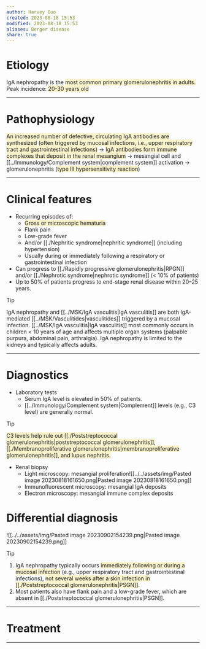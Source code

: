 ```yaml
---
author: Harvey Guo
created: 2023-08-18 15:53
modified: 2023-08-18 15:53
aliases: Berger disease
share: true
---
```


# Etiology
IgA nephropathy is the <span style="background:rgba(240, 200, 0, 0.2)">most common primary glomerulonephritis in adults.</span>
Peak incidence: <span style="background:rgba(240, 200, 0, 0.2)">20-30 years old</span>

---
# Pathophysiology
<span style="background:rgba(240, 200, 0, 0.2)">An increased number of defective, circulating IgA antibodies are synthesized</span> <span style="background:rgba(240, 200, 0, 0.2)">(often triggered by mucosal infections, i.e., upper respiratory tract and gastrointestinal infections)</span> → <span style="background:rgba(240, 200, 0, 0.2)">IgA antibodies form immune complexes that deposit in the renal mesangium</span> → mesangial cell and [[../Immunology/Complement system|complement system]] activation → glomerulonephritis (<span style="background:rgba(240, 200, 0, 0.2)">type III hypersensitivity reaction</span>)

---
# Clinical features
- Recurring episodes of:
	- <span style="background:rgba(240, 200, 0, 0.2)">Gross or microscopic hematuria</span>
	- Flank pain
	- Low-grade fever
	- And/or [[./Nephritic syndrome|nephritic syndrome]] (including hypertension)
	- Usually during or immediately following a respiratory or gastrointestinal infection
- Can progress to [[./Rapidly progressive glomerulonephritis|RPGN]] and/or [[./Nephrotic syndrome|nephrotic syndrome]] (< 10% of patients)
- Up to 50% of patients progress to end-stage renal disease within 20–25 years.

>[!tip] 
>IgA nephropathy and [[../MSK/IgA vasculitis|IgA vasculitis]] are both IgA-mediated [[../MSK/Vasculitides|vasculitides]] triggered by a mucosal infection. [[../MSK/IgA vasculitis|IgA vasculitis]] most commonly occurs in children < 10 years of age and affects multiple organ systems (palpable purpura, abdominal pain, arthralgia). IgA nephropathy is limited to the kidneys and typically affects adults.

---
# Diagnostics
- Laboratory tests
	- Serum IgA level is elevated in 50% of patients.
	- [[../Immunology/Complement system|Complement]] levels (e.g., C3 level) are generally normal.

 >[!tip] 
><span style="background:rgba(240, 200, 0, 0.2)">C3 levels help rule out [[./Poststreptococcal glomerulonephritis|poststreptococcal glomerulonephritis]], [[./Membranoproliferative glomerulonephritis|membranoproliferative glomerulonephritis]], and lupus nephritis.</span>
- Renal biopsy
	- Light microscopy: mesangial proliferation![[../../assets/img/Pasted image 20230818161650.png|Pasted image 20230818161650.png]]
	- Immunofluorescent microscopy: mesangial IgA deposits
	- Electron microscopy: mesangial immune complex deposits
# Differential diagnosis
![[../../assets/img/Pasted image 20230902154239.png|Pasted image 20230902154239.png]]
>[!tip] 
>1. IgA nephropathy typically occurs <span style="background:rgba(240, 200, 0, 0.2)">immediately following or during a mucosal infection</span> (e.g., upper respiratory tract and gastrointestinal infections), <span style="background:rgba(240, 200, 0, 0.2)">not several weeks after a skin infection in [[./Poststreptococcal glomerulonephritis|PSGN]]</span>. 
>2. Most patients also have flank pain and a low-grade fever, which are absent in [[./Poststreptococcal glomerulonephritis|PSGN]].

---
# Treatment


---
